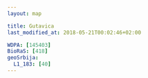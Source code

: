 ```yaml
---
layout: map

title: Gutavica
last_modified_at: 2018-05-21T00:02:46+02:00

WDPA: [145403]
BioRaS: [418]
geoSrbija:
  L1_183: [40]
---
```

